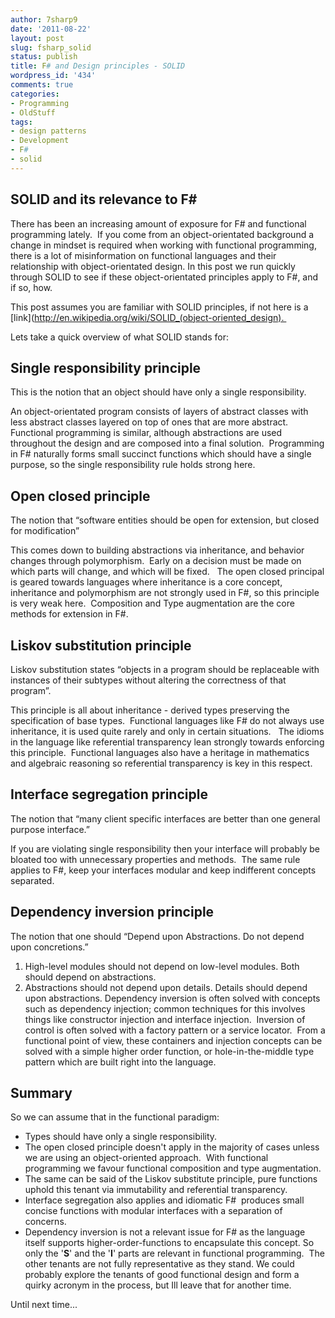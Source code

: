```yaml
---
author: 7sharp9
date: '2011-08-22'
layout: post
slug: fsharp_solid
status: publish
title: F# and Design principles - SOLID
wordpress_id: '434'
comments: true
categories:
- Programming
- OldStuff
tags:
- design patterns
- Development
- F#
- solid
---
```


## SOLID and its relevance to F# 

There has been an increasing amount of exposure for F# and functional
programming lately.  If you come from an object-orientated background a change
in mindset is required when working with functional programming, there is a
lot of misinformation on functional languages and their relationship with
object-orientated design.  In this post we run quickly through SOLID to see if these object-orientated principles apply to F#, and if so, how.<!-- more -->
  
This post assumes you are familiar with SOLID principles, if not here is a
[link](http://en.wikipedia.org/wiki/SOLID_(object-oriented_design).  

Lets take a quick overview of what SOLID stands for:

## Single responsibility principle

This is the notion that an object should have only a single responsibility.

An object-orientated program consists of layers of abstract classes with less
abstract classes layered on top of ones that are more abstract.  Functional
programming is similar, although abstractions are used throughout the design
and are composed into a final solution.  Programming in F# naturally forms
small succinct functions which should have a single purpose, so the single
responsibility rule holds strong here.

## Open closed principle

The notion that “software entities should be open for extension, but closed
for modification”

This comes down to building abstractions via inheritance, and behavior changes
through polymorphism.  Early on a decision must be made on which parts will
change, and which will be fixed.   The open closed principal is geared towards
languages where inheritance is a core concept, inheritance and polymorphism
are not strongly used in F#, so this principle is very weak here.  Composition
and Type augmentation are the core methods for extension in F#.

## Liskov substitution principle

Liskov substitution states “objects in a program should be replaceable with
instances of their subtypes without altering the correctness of that program”.

This principle is all about inheritance - derived types preserving the
specification of base types.  Functional languages like F# do not always use
inheritance, it is used quite rarely and only in certain situations.   The
idioms in the language like referential transparency lean strongly towards
enforcing this principle.  Functional languages also have a heritage in
mathematics and algebraic reasoning so referential transparency is key in this
respect.

## Interface segregation principle

The notion that “many client specific interfaces are better than one general
purpose interface.”

If you are violating single responsibility then your interface will probably
be bloated too with unnecessary properties and methods.  The same rule applies
to F#, keep your interfaces modular and keep indifferent concepts separated.

## Dependency inversion principle

The notion that one should “Depend upon Abstractions. Do not depend upon
concretions.”

  1. High-level modules should not depend on low-level modules. Both should depend on abstractions.
  2. Abstractions should not depend upon details. Details should depend upon abstractions.
Dependency inversion is often solved with concepts such as dependency
injection; common techniques for this involves things like constructor
injection and interface injection.  Inversion of control is often solved with
a factory pattern or a service locator.  From a functional point of view,
these containers and injection concepts can be solved with a simple higher
order function, or hole-in-the-middle type pattern which are built right into
the language.

## Summary

So we can assume that in the functional paradigm:

  * Types should have only a single responsibility.
  * The open closed principle doesn't apply in the majority of cases unless we are using an object-oriented approach.  With functional programming we favour functional composition and type augmentation.
  * The same can be said of the Liskov substitute principle, pure functions uphold this tenant via immutability and referential transparency.
  * Interface segregation also applies and idiomatic F#  produces small concise functions with modular interfaces with a separation of concerns.
  * Dependency inversion is not a relevant issue for F# as the language itself supports higher-order-functions to encapsulate this concept.
So only the '**S**' and the '**I**' parts are relevant in functional
programming.  The other tenants are not fully representative as they stand.
We could probably explore the tenants of good functional design and form a
quirky acronym in the process, but Ill leave that for another time.

Until next time...

